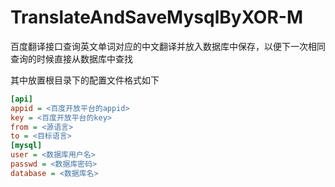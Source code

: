 # TranslateAndSaveMysqlByXOR-M

百度翻译接口查询英文单词对应的中文翻译并放入数据库中保存，以便下一次相同查询的时候直接从数据库中查找

其中放置根目录下的配置文件格式如下

```ini
[api]
appid = <百度开放平台的appid>
key = <百度开放平台的key>
from = <源语言>
to = <目标语言>
[mysql]
user = <数据库用户名>
passwd = <数据库密码>
database = <数据库名>
```